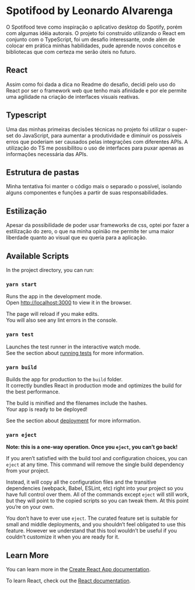# Spotifood by Leonardo Alvarenga

O Spotifood teve como inspiração o aplicativo desktop do Spotify, porém com algumas idéia autorais. O projeto foi construído utilizando o React em conjunto com o TypeScript, foi um desafio interessante, onde além de colocar em prática minhas habilidades, pude aprende novos conceitos e bibliotecas que com certeza me serão úteis no futuro.

## React

Assim como foi dada a dica no Readme do desafio, decidi pelo uso do React por ser o framework web que tenho mais afinidade e por ele permite uma agilidade na criação de interfaces visuais reativas.

## Typescript

Uma das minhas primeiras decisões técnicas no projeto foi utilizar o super-set do JavaScript, para aumentar a produtividade e diminuir os possíveis erros que poderiam ser causados pelas integrações com diferentes APIs. A utilização do TS me possibilitou o uso de interfaces para puxar apenas as informações necessária das APIs.

## Estrutura de pastas

Minha tentativa foi manter o código mais o separado o possível, isolando alguns componentes e funções a partir de suas responsabilidades.

## Estilização

Apesar da possibilidade de poder usar frameworks de css, optei por fazer a estilização do zero, o que na minha opinião me permite ter uma maior liberdade quanto ao visual que eu queria para a aplicação.


## Available Scripts

In the project directory, you can run:

### `yarn start`

Runs the app in the development mode.<br />
Open [http://localhost:3000](http://localhost:3000) to view it in the browser.

The page will reload if you make edits.<br />
You will also see any lint errors in the console.

### `yarn test`

Launches the test runner in the interactive watch mode.<br />
See the section about [running tests](https://facebook.github.io/create-react-app/docs/running-tests) for more information.

### `yarn build`

Builds the app for production to the `build` folder.<br />
It correctly bundles React in production mode and optimizes the build for the best performance.

The build is minified and the filenames include the hashes.<br />
Your app is ready to be deployed!

See the section about [deployment](https://facebook.github.io/create-react-app/docs/deployment) for more information.

### `yarn eject`

**Note: this is a one-way operation. Once you `eject`, you can’t go back!**

If you aren’t satisfied with the build tool and configuration choices, you can `eject` at any time. This command will remove the single build dependency from your project.

Instead, it will copy all the configuration files and the transitive dependencies (webpack, Babel, ESLint, etc) right into your project so you have full control over them. All of the commands except `eject` will still work, but they will point to the copied scripts so you can tweak them. At this point you’re on your own.

You don’t have to ever use `eject`. The curated feature set is suitable for small and middle deployments, and you shouldn’t feel obligated to use this feature. However we understand that this tool wouldn’t be useful if you couldn’t customize it when you are ready for it.

## Learn More

You can learn more in the [Create React App documentation](https://facebook.github.io/create-react-app/docs/getting-started).

To learn React, check out the [React documentation](https://reactjs.org/).
